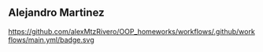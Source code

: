 ## Alejandro Martinez
https://github.com/alexMtzRivero/OOP_homeworks/workflows/.github/workflows/main.yml/badge.svg
    
